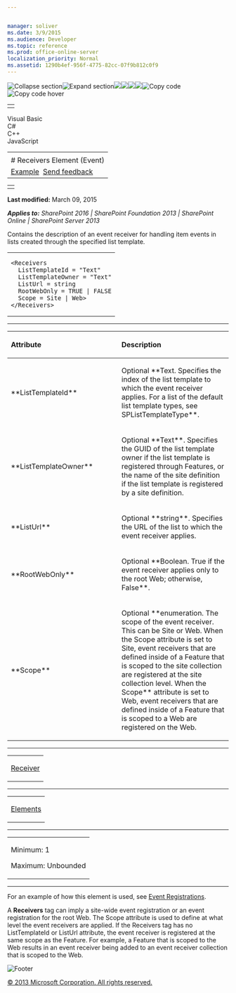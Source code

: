 ```yaml
---


manager: soliver
ms.date: 3/9/2015
ms.audience: Developer
ms.topic: reference
ms.prod: office-online-server
localization_priority: Normal
ms.assetid: 1290b4ef-956f-4775-82cc-07f9b812c0f9
---
```


![Collapse
section](../icons/collapse_all.gif "Collapse section")![Expand
section](../icons/expand_all.gif "Expand section")![](../icons/collapse_all.gif)![](../icons/expand_all.gif)![](../icons/dropdown.gif)![](../icons/dropdownHover.gif)![Copy
code](../icons/copycode.gif "Copy code")![Copy code
hover](../icons/copycodeHighlight.gif "Copy code hover")
<table>
<tbody>
<tr class="odd">
<td align="left"></td>
</tr>
</tbody>
</table>

Visual Basic  
C\#  
C++  
JavaScript  

<table>
<tbody>
<tr class="odd">
<td align="left"><span id="runningHeaderText"></span></td>
</tr>
<tr class="even">
<td align="left"># Receivers Element (Event)</td>
</tr>
<tr class="odd">
<td align="left"><a href="#exampleToggle">Example</a>  <span id="headfeedbackarea" class="feedbackhead"><a href="javascript:SubmitFeedback(&#39;docthis@Microsoft.com&#39;,&#39;&#39;,&#39;&#39;,&#39;&#39;,&#39;1.0.18082.1225&#39;,&#39;%0\dThank%20you%20for%20your%20feedback.%20The%20developer%20writing%20teams%20use%20your%20feedback%20to%20improve%20documentation.%20While%20we%20are%20reviewing%20your%20feedback,%20we%20may%20send%20you%20e-mail%20to%20ask%20for%20clarification%20or%20feedback%20on%20a%20solution.%20We%20do%20not%20use%20your%20e-mail%20address%20for%20any%20other%20purpose%20and%20we%20delete%20it%20after%20we%20finish%20our%20review.%0\AFor%20further%20information%20about%20the%20privacy%20policies%20of%20Microsoft,%20please%20see%20http://privacy.microsoft.com/en-us/default.aspx.%0\A%0\d&#39;,&#39;Customer%20feedback&#39;);">Send feedback</a></span></td>
</tr>
</tbody>
</table>

<table>
<colgroup>
<col width="100%" />
</colgroup>
<tbody>
<tr class="odd">
<td align="left"></td>
</tr>
</tbody>
</table>

**Last modified:** March 09, 2015

***Applies to:** SharePoint 2016 | SharePoint Foundation 2013 |
SharePoint Online | SharePoint Server 2013*

Contains the description of an event receiver for handling item events
in lists created through the specified list template.

<span codelanguage="other"></span>
<table>
<colgroup>
<col width="100%" />
</colgroup>
<tbody>
<tr class="odd">
<td align="left"><pre><code>&lt;Receivers
  ListTemplateId = &quot;Text&quot;
  ListTemplateOwner = &quot;Text&quot;
  ListUrl = string
  RootWebOnly = TRUE | FALSE
  Scope = Site | Web&gt;
&lt;/Receivers&gt;</code></pre></td>
</tr>
</tbody>
</table>


-----------------------------------------------------------------------------------------------------------------------------------------------------------------------------------------------

<table>
<colgroup>
<col width="50%" />
<col width="50%" />
</colgroup>
<thead>
<tr class="header">
<th align="left"><p>Attribute</p></th>
<th align="left"><p>Description</p></th>
</tr>
</thead>
<tbody>
<tr class="odd">
<td align="left"><p>**ListTemplateId**</p></td>
<td align="left"><p>Optional **Text</span>. Specifies the index of the list template to which the event receiver applies. For a list of the default list template types, see <span sdata="cer" target="T:Microsoft.SharePoint.SPListTemplateType"><span class="nolink">SPListTemplateType</span>**.</p></td>
</tr>
<tr class="even">
<td align="left"><p>**ListTemplateOwner**</p></td>
<td align="left"><p>Optional **Text**. Specifies the GUID of the list template owner if the list template is registered through Features, or the name of the site definition if the list template is registered by a site definition.</p></td>
</tr>
<tr class="odd">
<td align="left"><p>**ListUrl**</p></td>
<td align="left"><p>Optional **string**. Specifies the URL of the list to which the event receiver applies.</p></td>
</tr>
<tr class="even">
<td align="left"><p>**RootWebOnly**</p></td>
<td align="left"><p>Optional **Boolean</span>. <span class="keyword">True</span> if the event receiver applies only to the root Web; otherwise, <span class="keyword">False**.</p></td>
</tr>
<tr class="odd">
<td align="left"><p>**Scope**</p></td>
<td align="left"><p>Optional **enumeration</span>. The scope of the event receiver. This can be <span class="keyword">Site</span> or <span class="keyword">Web</span>. When the <span class="keyword">Scope</span> attribute is set to <span class="code">Site</span>, event receivers that are defined inside of a Feature that is scoped to the site collection are registered at the site collection level. When the <span class="keyword">Scope** attribute is set to Web, event receivers that are defined inside of a Feature that is scoped to a Web are registered on the Web.</p></td>
</tr>
</tbody>
</table>


---------------------------------------------------------------------------------------------------------------------------------------------------------------------------------------------------

<table>
<colgroup>
<col width="100%" />
</colgroup>
<tbody>
<tr class="odd">
<td align="left"><p><a href="receiver-element-event.htm">Receiver</a></p></td>
</tr>
</tbody>
</table>


----------------------------------------------------------------------------------------------------------------------------------------------------------------------------------------------------

<table>
<colgroup>
<col width="100%" />
</colgroup>
<tbody>
<tr class="odd">
<td align="left"><p><a href="elements-element-event.htm">Elements</a></p></td>
</tr>
</tbody>
</table>


------------------------------------------------------------------------------------------------------------------------------------------------------------------------------------------------

<table>
<colgroup>
<col width="100%" />
</colgroup>
<tbody>
<tr class="odd">
<td align="left"><p>Minimum: 1</p>
<p>Maximum: Unbounded</p></td>
</tr>
</tbody>
</table>


------------------------------------------------------------------------------------------------------------------------------------------------------------------------------------------

For an example of how this element is used, see <span
sdata="link">[Event
Registrations](event-registrations.htm)</span>.

A **Receivers** tag can imply a site-wide event
registration or an event registration for the root Web. The <span
class="keyword">Scope</span> attribute is used to define at what level
the event receivers are applied. If the <span
class="keyword">Receivers</span> tag has no <span
class="keyword">ListTemplateId</span> or <span
class="keyword">ListUrl</span> attribute, the event receiver is
registered at the same scope as the Feature. For example, a Feature that
is scoped to the Web results in an event receiver being added to an
event receiver collection that is scoped to the Web.

![Footer](../icons/footer.gif "Footer")

[© 2013 Microsoft Corporation. All rights
reserved.](office-2013-documentation-copyright-notice.htm)



